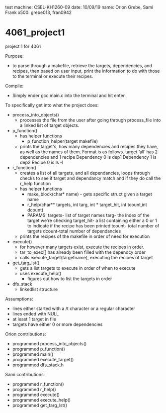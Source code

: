  test machine: CSEL-KH1260-09
 date: 10/09/19
 name: Orion Grebe, Sami Frank
 x500: grebe013, fran0942


# 4061_project1
project 1 for 4061

Purpose:
  - to parse through a makefile, retrieve the targets, dependencies,
    and recipes, then based on user input, print the information to
    do with those to the terminal or execute their recipes.

Compile:
  - Simply ender gcc main.c into the terminal and hit enter.

To specifically get into what the project does:
  - process_into_objects()
    - processes the file from the user after going through process_file
      into a linked list of target objects.
  - p_function()
    - has helper functions
      - p_function_helper(target makefile)
    - prints the target's, how many dependencies and recipes they have, as
      well as the names of them. Format is as follows.
        target ’all’ has 2 dependencies and 1 recipe
          Dependency 0 is dep1
          Dependency 1 is dep2
          Recipe 0 is ls -l
  - r_function()
    - creates a list of all targets, and all dependancies, loops through
    checks to see if target and dependancy match and if they do call the r_help function
    - has helper functions
      - make_block(char* name) - gets specific struct given a target name
      - r_help(char** targets, int targ, int * target_hit, int tcount,int dcount)
      - PARAMS:
          targets- list of target names
          targ- the index of the target we're checking
          target_hit- a list containing either a 0 or 1 to indicate if the recipe has been printed
          tcount- total number of targets
          dcount-total number of dependancies
    - prints the recipes of the makefile in order of need for execution
  - execute()
    - for however many targets exist, execute the recipes in order.
    - tar_to_exec[] has already been filled with the dependcy order
    - calls execute_target(targetname), executing the recipes of target
  - get_targ_lst()
      - gets a list targets to execute in order of when to execute
      - uses execute_help()
          - figures out how to list the targets in order
  - dfs_stack
    - linkedlist structure

Assumptions:
  - lines either started with a /t character or a regular character
  - lines ended with NULL
  - at least 1 target in file
  - targets have either 0 or more dependencies

Orion contributions:
  - programmed process_into_objects()
  - programmed p_function()
  - programmed main()
  - programmed execute_target()
  - programmed dfs_stack.h

 Sami contributions:
  - programmed r_function()
  - programmed r_help()
  - programmed execute()
  - programmed execute_help()
  - programmed get_targ_lst()
